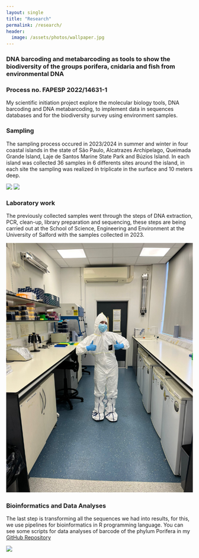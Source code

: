 ```yaml
---
layout: single
title: "Research"
permalink: /research/
header:
  image: /assets/photos/wallpaper.jpg
---
```


### DNA barcoding and metabarcoding as tools to show the biodiversity of the groups porifera, cnidaria and fish from environmental DNA
### Process no. FAPESP 2022/14631-1

My scientific initiation project explore the molecular biology tools, DNA barcoding and DNA metabarcoding, to implement data in sequences databases and for the biodiversity survey using environment samples. 

### Sampling 
The sampling process occured in 2023/2024 in summer and winter in four coastal islands in the state of São Paulo, Alcatrazes Archipelago, Queimada Grande Island, Laje de Santos Marine State Park and Búzios Island. In each island was collected 36 samples in 6 differents sites around the island, in each site the sampling was realized in triplicate in the surface and 10 meters deep.

![](/assets/photos/islands.jpg)
![](/assets/photos/map.jpg)

### Laboratory work 
The previously collected samples went through the steps of DNA extraction, PCR, clean-up, library preparation and sequencing, these steps are being carried out at the School of Science, Engineering and Environment at the University of Salford with the samples collected in 2023. 

![](/assets/photos/ednalab.jpg)

### Bioinformatics and Data Analyses 
The last step is transforming all the sequences we had into results, for this, we use pipelines for bioinformatics in R programming language. You can see some scripts for data analyses of barcode of the phylum Porifera in my [GitHub Repository](https://github.com/eduardavalerio/Ecological-analyses-of-porifera-IC-FAPESP)

![](/assets/photos/bioinfo.jpg)

